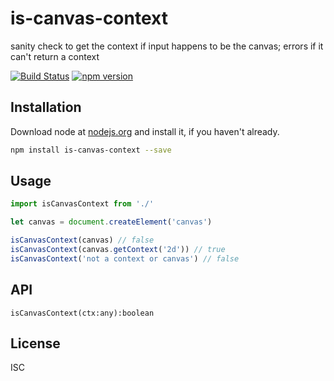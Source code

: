 # is-canvas-context

sanity check to get the context if input happens to be the canvas; errors if it can't return a context

[![Build Status](https://travis-ci.org/willhoag/is-canvas-context.svg)](https://travis-ci.org/willhoag/is-canvas-context)
[![npm version](https://badge.fury.io/js/is-canvas-context.svg)](http://badge.fury.io/js/is-canvas-context)

## Installation

Download node at [nodejs.org](http://nodejs.org) and install it, if you haven't already.

```sh
npm install is-canvas-context --save
```

## Usage

```js
import isCanvasContext from './'

let canvas = document.createElement('canvas')

isCanvasContext(canvas) // false
isCanvasContext(canvas.getContext('2d')) // true
isCanvasContext('not a context or canvas') // false
```

## API

`isCanvasContext(ctx:any):boolean`

## License

ISC

